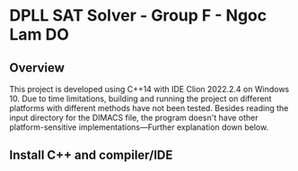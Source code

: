 # DPLL SAT Solver - Group F - Ngoc Lam DO

## Overview
This project is developed using C++14 with IDE Clion 2022.2.4 on Windows 10. Due to time limitations, building and running the project on different platforms with different methods have not been tested. 
Besides reading the input directory for the DIMACS file, the program doesn't have other platform-sensitive implementations—Further explanation down below.

## Install C++ and compiler/IDE

## 
